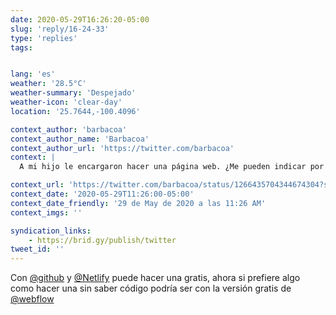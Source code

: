 ```yaml
---
date: 2020-05-29T16:26:20-05:00
slug: 'reply/16-24-33'
type: 'replies'
tags:


lang: 'es'
weather: '28.5°C'
weather-summary: 'Despejado'
weather-icon: 'clear-day'
location: '25.7644,-100.4096'

context_author: 'barbacoa'
context_author_name: 'Barbacoa'
context_author_url: 'https://twitter.com/barbacoa'
context: |
  A mi hijo le encargaron hacer una página web. ¿Me pueden indicar por favor cual es el nuevo Geocities?

context_url: 'https://twitter.com/barbacoa/status/1266435704344674304?s=12'
context_date: '2020-05-29T11:26:00-05:00'
context_date_friendly: '29 de May de 2020 a las 11:26 AM'
context_imgs: ''

syndication_links:
    - https://brid.gy/publish/twitter
tweet_id: ''
---
```

‪Con [@github](https://twitter.com/@github) y [@Netlify](https://twitter.com/@Netlify) puede hacer una gratis, ahora si prefiere algo como hacer una sin saber código podría ser con la versión gratis de [@webflow](https://twitter.com/@webflow) ‬